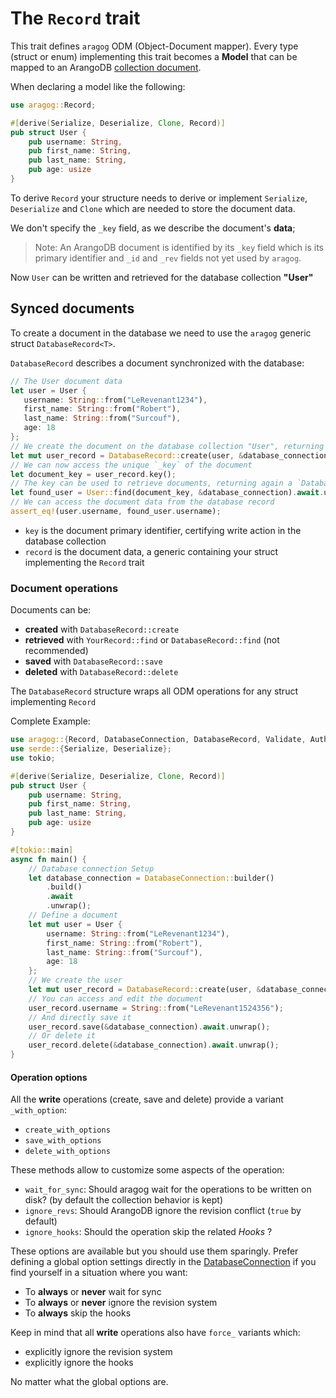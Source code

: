 # The `Record` trait

This trait defines `aragog` ODM (Object-Document mapper).
Every type (struct or enum) implementing this trait becomes a **Model** that can be mapped to an ArangoDB [collection document](https://www.arangodb.com/docs/stable/data-modeling-documents-document-methods.html#document).

When declaring a model like the following:

```rust
use aragog::Record;

#[derive(Serialize, Deserialize, Clone, Record)]
pub struct User {
    pub username: String,
    pub first_name: String,
    pub last_name: String,
    pub age: usize
}
```

To derive `Record` your structure needs to derive or implement `Serialize`, `Deserialize` and  `Clone` which are needed
to store the document data.

We don't specify the `_key` field, as we describe the document's **data**;

> Note: An ArangoDB document is identified by its `_key` field which is its primary identifier and `_id` and `_rev` fields not yet used by `aragog`.

Now `User` can be written and retrieved for the database collection **"User"**

## Synced documents

To create a document in the database we need to use the `aragog` generic struct `DatabaseRecord<T>`.

`DatabaseRecord` describes a document synchronized with the database:

 ```rust
// The User document data
let user = User {
    username: String::from("LeRevenant1234"),
    first_name: String::from("Robert"),
    last_name: String::from("Surcouf"),
    age: 18
};
// We create the document on the database collection "User", returning a `DatabaseRecord<User>`
let mut user_record = DatabaseRecord::create(user, &database_connection).await.unwrap();
// We can now access the unique `_key` of the document
let document_key = user_record.key();
// The key can be used to retrieve documents, returning again a `DatabaseRecord<User>`
let found_user = User::find(document_key, &database_connection).await.unwrap();
// We can access the document data from the database record
assert_eq!(user.username, found_user.username);
 ```

- `key` is the document primary identifier, certifying write action in the database collection
- `record` is the document data, a generic containing your struct implementing the `Record` trait

### Document operations

Documents can be:

- **created** with `DatabaseRecord::create`
- **retrieved** with `YourRecord::find` or `DatabaseRecord::find` (not recommended)
- **saved** with `DatabaseRecord::save`
- **deleted** with `DatabaseRecord::delete`

The `DatabaseRecord` structure wraps all ODM operations for any struct implementing `Record`

Complete Example:
 ```rust
 use aragog::{Record, DatabaseConnection, DatabaseRecord, Validate, AuthMode};
 use serde::{Serialize, Deserialize};
 use tokio;

 #[derive(Serialize, Deserialize, Clone, Record)]
 pub struct User {
     pub username: String,
     pub first_name: String,
     pub last_name: String,
     pub age: usize
 }

 #[tokio::main]
 async fn main() {
     // Database connection Setup
     let database_connection = DatabaseConnection::builder()
         .build()
         .await
         .unwrap();
     // Define a document
     let mut user = User {
         username: String::from("LeRevenant1234"),
         first_name: String::from("Robert"),
         last_name: String::from("Surcouf"),
         age: 18
     };
     // We create the user
     let mut user_record = DatabaseRecord::create(user, &database_connection).await.unwrap();
     // You can access and edit the document
     user_record.username = String::from("LeRevenant1524356");
     // And directly save it
     user_record.save(&database_connection).await.unwrap();
     // Or delete it
     user_record.delete(&database_connection).await.unwrap();
 }
 ```

#### Operation options

All the **write** operations (create, save and delete) provide a variant `_with_option`:
- `create_with_options`
- `save_with_options`
- `delete_with_options`

These methods allow to customize some aspects of the operation:
- `wait_for_sync`: Should aragog wait for the operations to be written on disk? (by default the collection behavior is kept)
- `ignore_revs`: Should ArangoDB ignore the revision conflict (`true` by default)
- `ignore_hooks`: Should the operation skip the related *Hooks* ?

These options are available but you should use them sparingly. Prefer defining a global option settings directly
in the [DatabaseConnection](../init/db_connection.md) if you find yourself in a situation where you want:
- To **always** or **never** wait for sync
- To **always** or **never** ignore the revision system
- To **always** skip the hooks

Keep in mind that all **write** operations also have `force_` variants which:
- explicitly ignore the revision system
- explicitly ignore the hooks

No matter what the global options are.